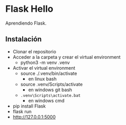 # Flask Hello

Aprendiendo Flask.

## Instalación

- Clonar el repositorio
- Acceder a la carpeta y crear el virtual environment
    - python3 -m venv .venv
- Activar el virtual environment
    - source ./.venv/bin/activate
        - en linux bash
    - source .venv/Scripts/activate
        - en windows git bash
    - `.venv\Scripts\activate.bat`
        - en windows cmd
- pip install Flask
- flask run
- http://127.0.0.1:5000